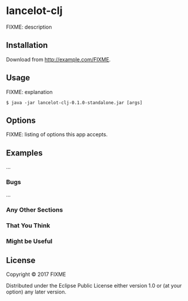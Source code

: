 # lancelot-clj

FIXME: description

## Installation

Download from http://example.com/FIXME.

## Usage

FIXME: explanation

    $ java -jar lancelot-clj-0.1.0-standalone.jar [args]

## Options

FIXME: listing of options this app accepts.

## Examples

...

### Bugs

...

### Any Other Sections
### That You Think
### Might be Useful

## License

Copyright © 2017 FIXME

Distributed under the Eclipse Public License either version 1.0 or (at
your option) any later version.
